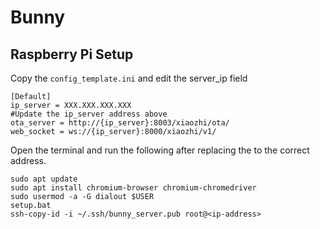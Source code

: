 # Bunny


## Raspberry Pi Setup

Copy the `config_template.ini` and edit the server_ip field

```shell
[Default]
ip_server = XXX.XXX.XXX.XXX
#Update the ip_server address above
ota_server = http://{ip_server}:8003/xiaozhi/ota/
web_socket = ws://{ip_server}:8000/xiaozhi/v1/
```
Open the terminal and run the following after replacing the <ip-address> to the correct address.

```shell
sudo apt update
sudo apt install chromium-browser chromium-chromedriver
sudo usermod -a -G dialout $USER
setup.bat
ssh-copy-id -i ~/.ssh/bunny_server.pub root@<ip-address>
```

